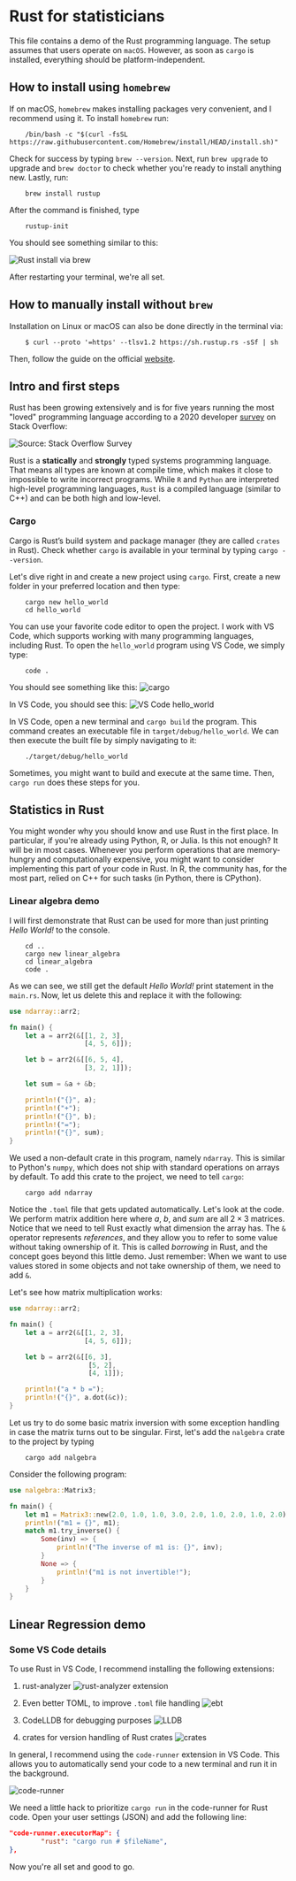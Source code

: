 # Rust for statisticians

This file contains a demo of the Rust programming language. The setup assumes that users operate on `macOS`. However, as soon as `cargo` is installed, everything should be platform-independent.

## How to install using `homebrew`

If on macOS, `homebrew` makes installing packages very convenient, and I recommend using it. To install `homebrew` run:

        /bin/bash -c "$(curl -fsSL https://raw.githubusercontent.com/Homebrew/install/HEAD/install.sh)"

Check for success by typing `brew --version`. Next, run `brew upgrade` to upgrade and `brew doctor` to check whether you're ready to install anything new. Lastly, run:

        brew install rustup

After the command is finished, type

        rustup-init

You should see something similar to this:

![Rust install via brew](resources/01_setup_brew.png)

After restarting your terminal, we're all set.

## How to manually install without `brew`

Installation on Linux or macOS can also be done directly in the terminal via:

        $ curl --proto '=https' --tlsv1.2 https://sh.rustup.rs -sSf | sh

Then, follow the guide on the official [website](https://doc.rust-lang.org/book/ch01-01-installation.html).

## Intro and first steps

Rust has been growing extensively and is for five years running the most "loved" programming language according to a 2020 developer [survey](https://insights.stackoverflow.com/survey/2020?utm_source=thenewstack&utm_medium=website&utm_content=inline-mention&utm_campaign=platform#technology-most-loved-dreaded-and-wanted-languages-loved) on  Stack Overflow:

![Source: Stack Overflow Survey](resources/07_stack_survey.png)

Rust is a **statically** and **strongly** typed systems programming language. That means all types are known at compile time, which makes it close to impossible to write incorrect programs. While `R` and `Python` are interpreted high-level programming languages, `Rust` is a compiled language (similar to C++) and can be both high and low-level.

### Cargo

Cargo is Rust’s build system and package manager (they are called `crates` in Rust).
Check whether `cargo` is available in your terminal by typing `cargo --version`.

Let's dive right in and create a new project using `cargo`. First, create a new folder in your preferred location and then type:

        cargo new hello_world
        cd hello_world

You can use your favorite code editor to open the project. I work with VS Code, which supports working with many programming languages, including Rust. To open the `hello_world` program using VS Code, we simply type:

        code .

You should see something like this:
![cargo](resources/02_setup_cargo.png)

In VS Code, you should see this:
![VS Code hello_world](resources/08_vs_code_helloworld.png)

In VS Code, open a new terminal and `cargo build` the program. This command creates an executable file in `target/debug/hello_world`. We can then execute the built file by simply navigating to it:

        ./target/debug/hello_world

Sometimes, you might want to build and execute at the same time. Then, `cargo run` does these steps for you.

## Statistics in Rust

You might wonder why you should know and use Rust in the first place. In particular, if you're already using Python, R, or Julia. Is this not enough?
It will be in most cases. Whenever you perform operations that are memory-hungry and computationally expensive, you might want to consider implementing this
part of your code in Rust. In R, the community has, for the most part, relied on C++ for such tasks (in Python, there is CPython).

### Linear algebra demo

I will first demonstrate that Rust can be used for more than just printing *Hello World!* to the console.

        cd ..
        cargo new linear_algebra
        cd linear_algebra
        code .

As we can see, we still get the default *Hello World!* print statement in the `main.rs`. Now, let us delete this and replace it with the following:

```rust
use ndarray::arr2;

fn main() {
    let a = arr2(&[[1, 2, 3],
                   [4, 5, 6]]);

    let b = arr2(&[[6, 5, 4],
                   [3, 2, 1]]);

    let sum = &a + &b;

    println!("{}", a);
    println!("+");
    println!("{}", b);
    println!("=");
    println!("{}", sum);
}
```

We used a non-default crate in this program, namely `ndarray`. This is similar to Python's `numpy`, which does not ship with standard operations on arrays by default. To add this crate to the project, we need to tell `cargo`:

        cargo add ndarray

Notice the `.toml` file that gets updated automatically. Let's look at the code. We perform matrix addition here where $a$, $b$, and $sum$ are all $2 \times 3$ matrices. Notice that we need to tell Rust exactly what dimension the array has. The `&` operator represents *references*, and they allow you to refer to some value without taking ownership of it. This is called *borrowing* in Rust, and the concept goes beyond this little demo. Just remember: When we want to use values stored in some objects and not take ownership of them, we need to add `&`.

Let's see how matrix multiplication works:

```rust
use ndarray::arr2;

fn main() {
    let a = arr2(&[[1, 2, 3],
                   [4, 5, 6]]);

    let b = arr2(&[[6, 3],
                    [5, 2],
                    [4, 1]]);

    println!("a * b =");
    println!("{}", a.dot(&c));
}

```

Let us try to do some basic matrix inversion with some exception handling in case the matrix turns out to be singular. First, let's add the `nalgebra` crate to the project by typing

        cargo add nalgebra

Consider the following program:

```rust
use nalgebra::Matrix3;

fn main() {
    let m1 = Matrix3::new(2.0, 1.0, 1.0, 3.0, 2.0, 1.0, 2.0, 1.0, 2.0); // row-wise construction
    println!("m1 = {}", m1);
    match m1.try_inverse() {
        Some(inv) => {
            println!("The inverse of m1 is: {}", inv);
        }
        None => {
            println!("m1 is not invertible!");
        }
    }
}
```

## Linear Regression demo




### Some VS Code details

To use Rust in VS Code, I recommend installing the following extensions:

1. rust-analyzer
![rust-analyzer extension](resources/03_rust_extension.png)

2. Even better TOML, to improve `.toml` file handling
![ebt](resources/04_toml_extension.png)

3. CodeLLDB for debugging purposes
![LLDB](resources/05_lldb_extension.png)

4. crates for version handling of Rust crates
![crates](resources/06_crates_extension.png)

In general, I recommend using the `code-runner` extension in VS Code. This allows you to automatically send your code to a new terminal and run it in the background.

![code-runner](resources/09_code_runner.png)

We need a little hack to prioritize `cargo run` in the code-runner for Rust code. Open your user settings (JSON) and add the following line:

```json
"code-runner.executorMap": {
        "rust": "cargo run # $fileName",
},
```
Now you're all set and good to go.